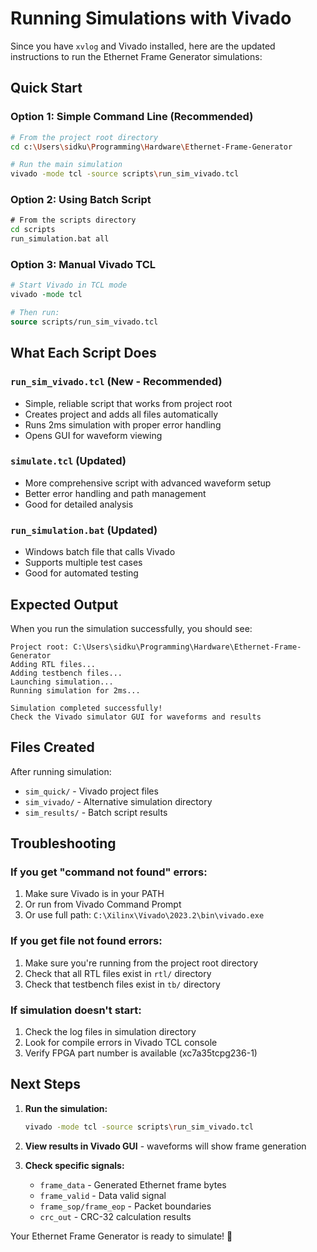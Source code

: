 # Running Simulations with Vivado

Since you have `xvlog` and Vivado installed, here are the updated instructions to run the Ethernet Frame Generator simulations:

## Quick Start

### Option 1: Simple Command Line (Recommended)
```bash
# From the project root directory
cd c:\Users\sidku\Programming\Hardware\Ethernet-Frame-Generator

# Run the main simulation
vivado -mode tcl -source scripts\run_sim_vivado.tcl
```

### Option 2: Using Batch Script
```cmd
# From the scripts directory
cd scripts
run_simulation.bat all
```

### Option 3: Manual Vivado TCL
```tcl
# Start Vivado in TCL mode
vivado -mode tcl

# Then run:
source scripts/run_sim_vivado.tcl
```

## What Each Script Does

### `run_sim_vivado.tcl` (New - Recommended)
- Simple, reliable script that works from project root
- Creates project and adds all files automatically
- Runs 2ms simulation with proper error handling
- Opens GUI for waveform viewing

### `simulate.tcl` (Updated)
- More comprehensive script with advanced waveform setup
- Better error handling and path management
- Good for detailed analysis

### `run_simulation.bat` (Updated)
- Windows batch file that calls Vivado
- Supports multiple test cases
- Good for automated testing

## Expected Output

When you run the simulation successfully, you should see:
```
Project root: C:\Users\sidku\Programming\Hardware\Ethernet-Frame-Generator
Adding RTL files...
Adding testbench files...
Launching simulation...
Running simulation for 2ms...

Simulation completed successfully!
Check the Vivado simulator GUI for waveforms and results
```

## Files Created

After running simulation:
- `sim_quick/` - Vivado project files
- `sim_vivado/` - Alternative simulation directory
- `sim_results/` - Batch script results

## Troubleshooting

### If you get "command not found" errors:
1. Make sure Vivado is in your PATH
2. Or run from Vivado Command Prompt
3. Or use full path: `C:\Xilinx\Vivado\2023.2\bin\vivado.exe`

### If you get file not found errors:
1. Make sure you're running from the project root directory
2. Check that all RTL files exist in `rtl/` directory
3. Check that testbench files exist in `tb/` directory

### If simulation doesn't start:
1. Check the log files in simulation directory
2. Look for compile errors in Vivado TCL console
3. Verify FPGA part number is available (xc7a35tcpg236-1)

## Next Steps

1. **Run the simulation:**
   ```bash
   vivado -mode tcl -source scripts\run_sim_vivado.tcl
   ```

2. **View results in Vivado GUI** - waveforms will show frame generation

3. **Check specific signals:**
   - `frame_data` - Generated Ethernet frame bytes
   - `frame_valid` - Data valid signal
   - `frame_sop/frame_eop` - Packet boundaries
   - `crc_out` - CRC-32 calculation results

Your Ethernet Frame Generator is ready to simulate! 🚀

